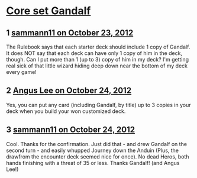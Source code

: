 # [Core set Gandalf](https://community.fantasyflightgames.com/topic/73217-core-set-gandalf/)

## 1 [sammann11 on October 23, 2012](https://community.fantasyflightgames.com/topic/73217-core-set-gandalf/?do=findComment&comment=714081)

The Rulebook says that each starter deck should include 1 copy of Gandalf. It does NOT say that each deck can have only 1 copy of him in the deck, though. Can I put more than 1 (up to 3) copy of him in my deck? I'm getting real sick of that little wizard hiding deep down near the bottom of my deck every game!

## 2 [Angus Lee on October 24, 2012](https://community.fantasyflightgames.com/topic/73217-core-set-gandalf/?do=findComment&comment=714118)

Yes, you can put any card (including Gandalf, by title) up to 3 copies in your deck when you build your won customized deck. 

## 3 [sammann11 on October 24, 2012](https://community.fantasyflightgames.com/topic/73217-core-set-gandalf/?do=findComment&comment=714142)

Cool. Thanks for the confirmation. Just did that - and drew Gandalf on the second turn - and easily whupped Journey down the Anduin (Plus, the drawfrom the encounter deck seemed nice for once). No dead Heros, both hands finishing with a threat of 35 or less. Thanks Gandalf! (and Angus Lee!)

